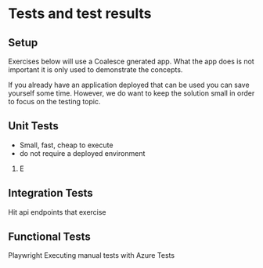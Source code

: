 # Tests and test results

## Setup
Exercises below will use a Coalesce gnerated app. What the app does is not important it is only used to demonstrate the concepts.

If you already have an application deployed that can be used you can save yourself some time. However, we do want to keep the solution small in order to focus on the testing topic.

## Unit Tests
- Small, fast, cheap to execute
- do not require a deployed environment

1. E

## Integration Tests
Hit api endpoints that exercise 

## Functional Tests
Playwright
Executing manual tests with Azure Tests


